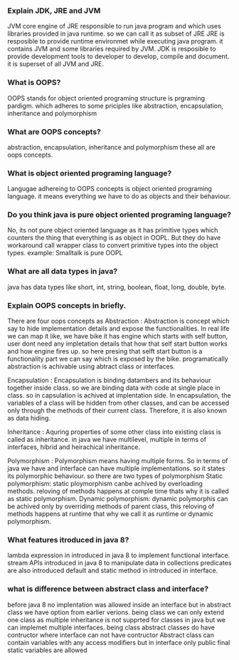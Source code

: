 ### Explain JDK, JRE and JVM
JVM core engine of JRE responsible to run java program and which uses libraries provided in java runtime. so we can call it as subset of JRE
JRE is resposible to provide runtime environmet while executing java program. it contains JVM and some libraries required by JVM.
JDK is resposible to provide development tools to developer to develop, compile and document. it is superset of all JVM and JRE.

### What is OOPS?
OOPS stands for object oriented programing structure is prgraming pardigm. which adheres to some priciples like abstraction, encapsulation, inheritance and polymorphism

### What are OOPS concepts?
abstraction, encapsulation, inheritance and polymorphism these all are oops concepts.

### What is object oriented programing language?
Langugae adhereing to OOPS concepts is object oriented programing language. it means everything we have to do as objects and their behaviour.

### Do you think java is pure object oriented programing language?
No, its not pure object oriented language as it has primitive types which counters the thing that everything is as object in OOPL. But they do have workaround call wrapper class to convert primitive types into the object types.
example: Smalltalk is pure OOPL

### What are all data types in java?
java has data types like short, int, string, boolean, float, long, double, byte.

### Explain OOPS concepts in briefly.
There are four oops concepts as
Abstraction : Abstraction is concept which say to hide implementation details and expose the functionalities. In real life we can map it like, we have bike it has engine which starts with self button, user dont need any impletation details that how that self start button works and how engine fires up. so here presing that selft start button is a functionality part we can say which is exposed by the bike.
programatically abstraction is achivable using abtract class or interfaces.

Encapsulation : Encapsulation is binding datambers and its behaviour together inside class. so we are binding data with code at single place in class. so in capsulation is achived at implentation side.
In encapsulation, the variables of a class will be hidden from other classes, and can be accessed only through the methods of their current class. Therefore, it is also known as data hiding.

Inheritance : Aquring properties of some other class into existing class is called as inheritance. in java we have multilevel, multiple in terms of interfaces, hibrid and heirachical inheritance.

Polymorphism : Polymorphism means having multiple forms. So in terms of java we have and interface can have multiple implementations. so it states its polymorphic behaviour.
so there are two types of polymorphism
Static polymorphism: static ploymorphism canbe achived by overloading methods. reloving of methods happens at comple time thats why it is called as static polymorphism.
Dynamic polymorphism: dynamic polymorphis can be achived only by overriding methods of parent class, this reloving of methods happens at runtime that why we call it as runtime or dynamic polymorphism.

### What features itroduced in java 8?
lambda expression in introduced in java 8 to implement functional interface.
stream APIs introduced in java 8 to manipulate data in collections
predicates are also introduced
default and static method in introduced in interface.

### what is difference between abstract class and interface?
before java 8 no implentation was allowed inside an interface but in abstract class we have option from earlier verions.
being class we can only extend one class as multiple inheritance is not supprted for classes in java but we can implemet multiple interfaces.
being class abstract classes do have contructor where interface can not have contructor
Abstract class can contain variables with any access modifiers but in interface only public final static variables are allowed





